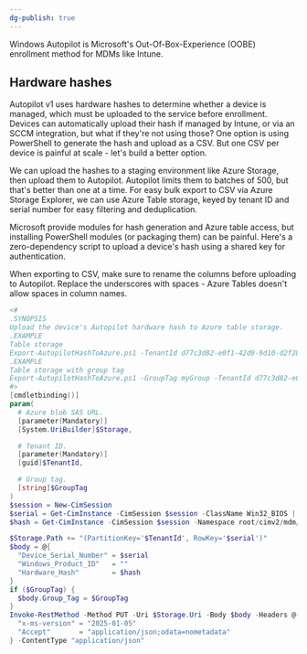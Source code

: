 ```yaml
---
dg-publish: true
---
```

Windows Autopilot is Microsoft's Out-Of-Box-Experience (OOBE) enrollment method for MDMs like Intune.

## Hardware hashes

Autopilot v1 uses hardware hashes to determine whether a device is managed, which must be uploaded to the service before enrollment.
Devices can automatically upload their hash if managed by Intune, or via an SCCM integration, but what if they're not using those?
One option is using PowerShell to generate the hash and upload as a CSV. But one CSV per device is painful at scale - let's build a better option.

We can upload the hashes to a staging environment like Azure Storage, then upload them to Autopilot. Autopilot limits them to batches of 500, but that's better than one at a time.
For easy bulk export to CSV via Azure Storage Explorer, we can use Azure Table storage, keyed by tenant ID and serial number for easy filtering and deduplication.

Microsoft provide modules for hash generation and Azure table access, but installing PowerShell modules (or packaging them) can be painful.
Here's a zero-dependency script to upload a device's hash using a shared key for authentication.

When exporting to CSV, make sure to rename the columns before uploading to Autopilot. Replace the underscores with spaces - Azure Tables doesn't allow spaces in column names.

```powershell
<#
.SYNOPSIS
Upload the device's Autopilot hardware hash to Azure table storage.
.EXAMPLE
Table storage
Export-AutopilotHashToAzure.ps1 -TenantId d77c3d82-e0f1-42d9-9d10-d2f2811cd16a -Storage "https://example.table.core.windows.net/autopilothashes?sv=2017-07-29&tn=autopilothashes&sig=<snip>"
.EXAMPLE
Table storage with group tag
Export-AutopilotHashToAzure.ps1 -GroupTag myGroup -TenantId d77c3d82-e0f1-42d9-9d10-d2f2811cd16a -Storage "https://example.table.core.windows.net/autopilothashes?sv=2017-07-29&tn=autopilothashes&sig=<snip>"
#>
[cmdletbinding()]
param(
  # Azure blob SAS URL.
  [parameter(Mandatory)]
  [System.UriBuilder]$Storage,

  # Tenant ID.
  [parameter(Mandatory)]
  [guid]$TenantId,

  # Group tag.
  [string]$GroupTag
)
$session = New-CimSession
$serial = Get-CimInstance -CimSession $session -ClassName Win32_BIOS | Select-Object -ExpandProperty SerialNumber
$hash = Get-CimInstance -CimSession $session -Namespace root/cimv2/mdm/dmmap -Class MDM_DevDetail_Ext01 -Filter "InstanceID='Ext' AND ParentID='./DevDetail'" | Select-Object -ExpandProperty DeviceHardwareData

$Storage.Path += "(PartitionKey='$TenantId', RowKey='$serial')"
$body = @{
  "Device_Serial_Number" = $serial
  "Windows_Product_ID"   = ""
  "Hardware_Hash"        = $hash
}
if ($GroupTag) {
  $body.Group_Tag = $GroupTag
}
Invoke-RestMethod -Method PUT -Uri $Storage.Uri -Body $body -Headers @{
  "x-ms-version" = "2025-01-05"
  "Accept"       = "application/json;odata=nometadata"
} -ContentType "application/json"
```
